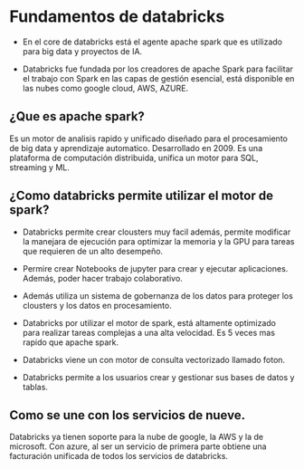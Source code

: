 # Fundamentos de databricks

* En el core de databricks está el agente apache spark que es utilizado para big data y proyectos de IA.

* Databricks fue fundada por los creadores de apache Spark para facilitar el trabajo con Spark en las capas de gestión esencial, está disponible en las nubes como google cloud, AWS, AZURE. 

## ¿Que es apache spark?

Es un motor de analisis rapido y unificado diseñado para el procesamiento de big data y aprendizaje automatico. Desarrollado en 2009. Es una plataforma de computación distribuida, unifica un motor para SQL, streaming y ML.

## ¿Como databricks permite utilizar el motor de spark?

* Databricks permite crear clousters muy facil además, permite modificar la manejara de ejecución para optimizar la memoria y la GPU para tareas que requieren de un alto desempeño.

* Permire crear Notebooks de jupyter para crear y ejecutar aplicaciones. Además, poder hacer trabajo colaborativo. 

* Además utiliza un sistema de gobernanza de los datos para proteger los clousters y los datos en procesamiento.

* Databricks por utilizar el motor de spark, está altamente optimizado para realizar tareas complejas a una alta velocidad. Es 5 veces mas rapido que apache spark.

* Databricks viene un con motor de consulta vectorizado llamado foton.

* Databricks permite a los usuarios crear y gestionar sus bases de datos y tablas.

## Como se une con los servicios de nueve.

Databricks ya tienen soporte para la nube de google, la AWS y la de microsoft. Con azure, al ser un servicio de primera parte obtiene una facturación unificada de todos los servicios de databricks.